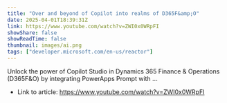 ```yaml
---
title: "Over and beyond of Copilot into realms of D365F&amp;O"
date: 2025-04-01T18:39:31Z
link: https://www.youtube.com/watch?v=ZWI0x0WRpFI
showShare: false
showReadTime: false
thumbnail: images/ai.png
tags: ["developer.microsoft.com/en-us/reactor"]
---
```

Unlock the power of Copilot Studio in Dynamics 365 Finance & Operations (D365F&O) by integrating PowerApps Prompt with ...

- Link to article: https://www.youtube.com/watch?v=ZWI0x0WRpFI
